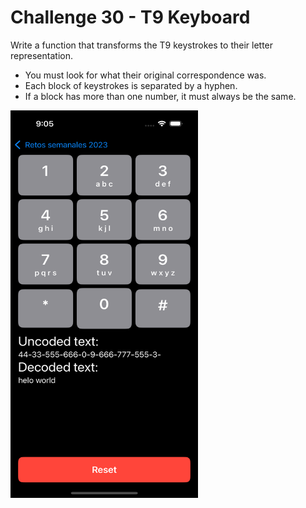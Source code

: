 # Challenge 30 - T9 Keyboard

Write a function that transforms the T9 keystrokes to their letter representation.
  - You must look for what their original correspondence was.
  - Each block of keystrokes is separated by a hyphen.
  - If a block has more than one number, it must always be the same.

<img src="/ChallengesImages/Challenge%2030.png" width="300" height="620">
